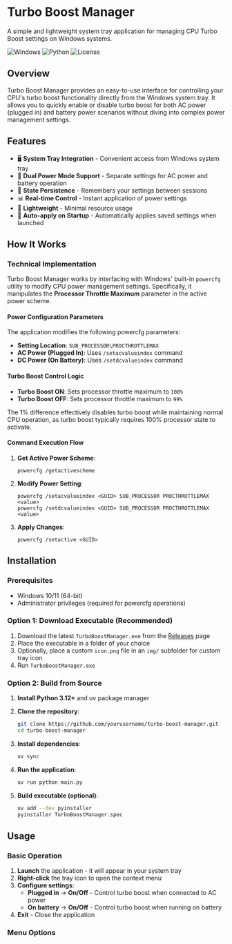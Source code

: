 # Turbo Boost Manager

A simple and lightweight system tray application for managing CPU Turbo Boost settings on Windows systems.

![Windows](https://img.shields.io/badge/Windows-0078D4?style=flat&logo=microsoft&logoColor=white)
![Python](https://img.shields.io/badge/Python-3.12+-3776AB?style=flat&logo=python&logoColor=white)
![License](https://img.shields.io/badge/License-MIT-green.svg)

## Overview

Turbo Boost Manager provides an easy-to-use interface for controlling your CPU's turbo boost functionality directly from the Windows system tray. It allows you to quickly enable or disable turbo boost for both AC power (plugged in) and battery power scenarios without diving into complex power management settings.

## Features

- 🖥️ **System Tray Integration** - Convenient access from Windows system tray
- 🔋 **Dual Power Mode Support** - Separate settings for AC power and battery operation
- 💾 **State Persistence** - Remembers your settings between sessions
- 📊 **Real-time Control** - Instant application of power settings
- 🎯 **Lightweight** - Minimal resource usage
- 🔄 **Auto-apply on Startup** - Automatically applies saved settings when launched

## How It Works

### Technical Implementation

Turbo Boost Manager works by interfacing with Windows' built-in `powercfg` utility to modify CPU power management settings. Specifically, it manipulates the **Processor Throttle Maximum** parameter in the active power scheme.

#### Power Configuration Parameters

The application modifies the following powercfg parameters:

- **Setting Location**: `SUB_PROCESSOR\PROCTHROTTLEMAX`
- **AC Power (Plugged In)**: Uses `/setacvalueindex` command
- **DC Power (On Battery)**: Uses `/setdcvalueindex` command

#### Turbo Boost Control Logic

- **Turbo Boost ON**: Sets processor throttle maximum to `100%`
- **Turbo Boost OFF**: Sets processor throttle maximum to `99%`

The 1% difference effectively disables turbo boost while maintaining normal CPU operation, as turbo boost typically requires 100% processor state to activate.

#### Command Execution Flow

1. **Get Active Power Scheme**:
   ```
   powercfg /getactivescheme
   ```

2. **Modify Power Setting**:
   ```
   powercfg /setacvalueindex <GUID> SUB_PROCESSOR PROCTHROTTLEMAX <value>
   powercfg /setdcvalueindex <GUID> SUB_PROCESSOR PROCTHROTTLEMAX <value>
   ```

3. **Apply Changes**:
   ```
   powercfg /setactive <GUID>
   ```

## Installation

### Prerequisites

- Windows 10/11 (64-bit)
- Administrator privileges (required for powercfg operations)

### Option 1: Download Executable (Recommended)

1. Download the latest `TurboBoostManager.exe` from the [Releases](../../releases) page
2. Place the executable in a folder of your choice
3. Optionally, place a custom `icon.png` file in an `img/` subfolder for custom tray icon
4. Run `TurboBoostManager.exe`

### Option 2: Build from Source

1. **Install Python 3.12+** and uv package manager

2. **Clone the repository**:
   ```bash
   git clone https://github.com/yourusername/turbo-boost-manager.git
   cd turbo-boost-manager
   ```

3. **Install dependencies**:
   ```bash
   uv sync
   ```

4. **Run the application**:
   ```bash
   uv run python main.py
   ```

5. **Build executable (optional)**:
   ```bash
   uv add --dev pyinstaller
   pyinstaller TurboBoostManager.spec
   ```

## Usage

### Basic Operation

1. **Launch** the application - it will appear in your system tray
2. **Right-click** the tray icon to open the context menu
3. **Configure settings**:
   - **Plugged in** → **On/Off** - Control turbo boost when connected to AC power
   - **On battery** → **On/Off** - Control turbo boost when running on battery
4. **Exit** - Close the application

### Menu Options
